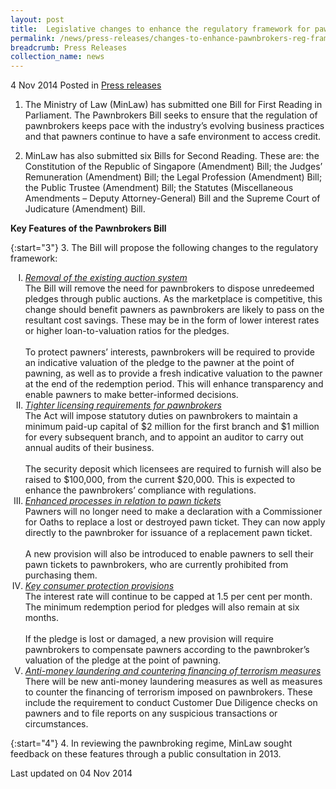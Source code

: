 ```yaml
---
layout: post
title:  Legislative changes to enhance the regulatory framework for pawnbrokers
permalink: /news/press-releases/changes-to-enhance-pawnbrokers-reg-framework
breadcrumb: Press Releases
collection_name: news
---
```


4 Nov 2014 Posted in [Press releases](/news/press-releases)


1. The Ministry of Law (MinLaw) has submitted one Bill for First Reading in Parliament. The Pawnbrokers Bill seeks to ensure that the regulation of pawnbrokers keeps pace with the industry’s evolving business practices and that pawners continue to have a safe environment to access credit. 


2. MinLaw has also submitted six Bills for Second Reading. These are: the Constitution of the Republic of Singapore (Amendment) Bill; the Judges’ Remuneration (Amendment) Bill; the Legal Profession (Amendment) Bill; the Public Trustee (Amendment) Bill; the Statutes (Miscellaneous Amendments – Deputy Attorney-General) Bill and the Supreme Court of Judicature (Amendment) Bill.

**Key Features of the Pawnbrokers Bill**

{:start="3"}
3. The Bill will propose the following changes to the regulatory framework:

<ol style="list-style-type: upper-roman;">
<li><u><em>Removal of the existing auction system</em></u> <br /> The Bill will remove the need for pawnbrokers to dispose unredeemed pledges through public auctions. As the marketplace is competitive, this change should benefit pawners as pawnbrokers are likely to pass on the resultant cost savings. These may be in the form of lower interest rates or higher loan-to-valuation ratios for the pledges. <br /> <br /> To protect pawners&rsquo; interests, pawnbrokers will be required to provide an indicative valuation of the pledge to the pawner at the point of pawning, as well as to provide a fresh indicative valuation to the pawner at the end of the redemption period. This will enhance transparency and enable pawners to make better-informed decisions.</li>
<li><u><em>Tighter licensing requirements for pawnbrokers</em></u> <br /> The Act will impose statutory duties on pawnbrokers to maintain a minimum paid-up capital of $2 million for the first branch and $1 million for every subsequent branch, and to appoint an auditor to carry out annual audits of their business. <br /> <br /> The security deposit which licensees are required to furnish will also be raised to $100,000, from the current $20,000. This is expected to enhance the pawnbrokers&rsquo; compliance with regulations.</li>
<li><u><em>Enhanced processes in relation to pawn tickets</em></u> <br /> Pawners will no longer need to make a declaration with a Commissioner for Oaths to replace a lost or destroyed pawn ticket. They can now apply directly to the pawnbroker for issuance of a replacement pawn ticket. <br /> <br /> A new provision will also be introduced to enable pawners to sell their pawn tickets to pawnbrokers, who are currently prohibited from purchasing them.</li>
<li><u><em>Key consumer protection provisions</em></u> <br /> The interest rate will continue to be capped at 1.5 per cent per month. The minimum redemption period for pledges will also remain at six months. <br /> <br /> If the pledge is lost or damaged, a new provision will require pawnbrokers to compensate pawners according to the pawnbroker&rsquo;s valuation of the pledge at the point of pawning.</li>
<li><u><em>Anti-money laundering and countering financing of terrorism measures</em></u> <br /> There will be new anti-money laundering measures as well as measures to counter the financing of terrorism imposed on pawnbrokers. These include the requirement to conduct Customer Due Diligence checks on pawners and to file reports on any suspicious transactions or circumstances.</li>
</ol>

{:start="4"}
4. In reviewing the pawnbroking regime, MinLaw sought feedback on these features through a public consultation in 2013. 



<p class="right-side-updated">Last updated on 04 Nov 2014
</p>


